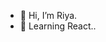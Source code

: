 - 👋 Hi, I’m Riya.
- 👀 Learning React..


<!---
riyamishra1999/riyamishra1999 is a ✨ special ✨ repository because its `README.md` (this file) appears on your GitHub profile.
You can click the Preview link to take a look at your changes.
--->
